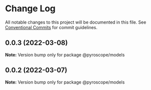 # Change Log

All notable changes to this project will be documented in this file.
See [Conventional Commits](https://conventionalcommits.org) for commit guidelines.

## 0.0.3 (2022-03-08)

**Note:** Version bump only for package @pyroscope/models





## 0.0.2 (2022-03-07)

**Note:** Version bump only for package @pyroscope/models
